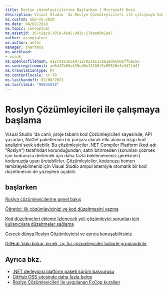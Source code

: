 ```yaml
---
title: Roslyn çözümleyicilerine Başlarken | Microsoft Docs
description: Visual Studio 'da Roslyn Çözümleyicileri ile çalışmaya başlamak için bu kaynakları kullanın; bir öğretici ve birkaç örnek içerir.
ms.custom: SEO-VS-2020
ms.date: 04/02/2018
ms.topic: conceptual
ms.assetid: 367c2ec8-3059-46a5-9d1c-57bead0419e7
author: acangialosi
ms.author: anthc
manager: jmartens
ms.workload:
- vssdk
ms.openlocfilehash: e12c418365ad7127823a115aa1ed66b06ff6e156
ms.sourcegitcommit: ae6d47b09a439cd0e13180f5e89510e3e347fd47
ms.translationtype: MT
ms.contentlocale: tr-TR
ms.lasthandoff: 02/08/2021
ms.locfileid: "99945818"
---
```

# <a name="get-started-with-roslyn-analyzers"></a>Roslyn Çözümleyicileri ile çalışmaya başlama

Visual Studio 'da canlı, proje tabanlı kod Çözümleyicileri sayesinde, API yazarları, NuGet paketlerinin bir parçası olarak etki alanına özgü kod analizini sevk edebilir. Bu çözümleyiciler .NET Compiler Platform (kod-adı "Roslyn") tarafından korunduğundan, satırı bitirmeden (sorunları çözmek için kodunuzu derlemek için daha fazla beklememeniz gerekmez) kodunuzda uyarı üretebilirler. Çözümleyiciler, kodunuzu hemen temizleyebilmeniz için Visual Studio ampul istemiyle otomatik bir kod düzeltmesini de yüzeylere açabilir.

## <a name="get-started"></a>başlarken

[Roslyn çözümleyicilerine genel bakış](../code-quality/roslyn-analyzers-overview.md)

[Öğretici: ilk çözümleyicinizi ve kod düzeltmesini yazma](/dotnet/csharp/roslyn-sdk/tutorials/how-to-write-csharp-analyzer-code-fix)

[Kod düzeltmeleri ekleme Izlenecek yol: çözümleyici sorunları için kullanıcılara düzeltmeler sağlama](/archive/msdn-magazine/2015/february/csharp-adding-a-code-fix-to-your-roslyn-analyzer)

[Gerçek dünya Roslyn Çözümleyicisi](../extensibility/roslyn-analyzers-and-code-aware-library-for-immutablearrays.md) ve ayrıca [konuşabilirsiniz](https://channel9.msdn.com/events/Build/2015/3-725)

[GitHub 'daki birkaç örnek, üç tür çözümleyiciler halinde gruplandırılır](https://github.com/dotnet/roslyn/blob/master/docs/analyzers/Analyzer%20Samples.md)

## <a name="see-also"></a>Ayrıca bkz.

- [.NET derleyicisi platform paketi sürüm başvurusu](roslyn-version-support.md)
- [GitHub OSS sitesinde daha fazla belge](https://github.com/dotnet/roslyn/tree/master/docs/analyzers)
- [Roslyn Çözümleyicileri ile uygulanan FxCop kuralları](../code-quality/fxcop-rule-port-status.md)
